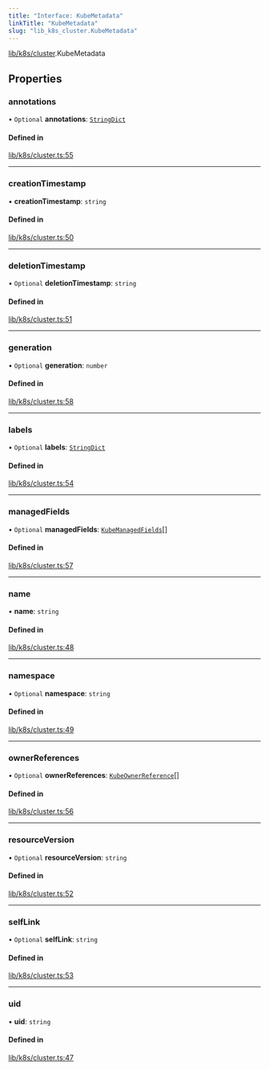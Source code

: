 ```yaml
---
title: "Interface: KubeMetadata"
linkTitle: "KubeMetadata"
slug: "lib_k8s_cluster.KubeMetadata"
---
```


[lib/k8s/cluster](../modules/lib_k8s_cluster.md).KubeMetadata

## Properties

### annotations

• `Optional` **annotations**: [`StringDict`](lib_k8s_cluster.StringDict.md)

#### Defined in

[lib/k8s/cluster.ts:55](https://github.com/headlamp-k8s/headlamp/blob/840d05a1/frontend/src/lib/k8s/cluster.ts#L55)

___

### creationTimestamp

• **creationTimestamp**: `string`

#### Defined in

[lib/k8s/cluster.ts:50](https://github.com/headlamp-k8s/headlamp/blob/840d05a1/frontend/src/lib/k8s/cluster.ts#L50)

___

### deletionTimestamp

• `Optional` **deletionTimestamp**: `string`

#### Defined in

[lib/k8s/cluster.ts:51](https://github.com/headlamp-k8s/headlamp/blob/840d05a1/frontend/src/lib/k8s/cluster.ts#L51)

___

### generation

• `Optional` **generation**: `number`

#### Defined in

[lib/k8s/cluster.ts:58](https://github.com/headlamp-k8s/headlamp/blob/840d05a1/frontend/src/lib/k8s/cluster.ts#L58)

___

### labels

• `Optional` **labels**: [`StringDict`](lib_k8s_cluster.StringDict.md)

#### Defined in

[lib/k8s/cluster.ts:54](https://github.com/headlamp-k8s/headlamp/blob/840d05a1/frontend/src/lib/k8s/cluster.ts#L54)

___

### managedFields

• `Optional` **managedFields**: [`KubeManagedFields`](lib_k8s_cluster.KubeManagedFields.md)[]

#### Defined in

[lib/k8s/cluster.ts:57](https://github.com/headlamp-k8s/headlamp/blob/840d05a1/frontend/src/lib/k8s/cluster.ts#L57)

___

### name

• **name**: `string`

#### Defined in

[lib/k8s/cluster.ts:48](https://github.com/headlamp-k8s/headlamp/blob/840d05a1/frontend/src/lib/k8s/cluster.ts#L48)

___

### namespace

• `Optional` **namespace**: `string`

#### Defined in

[lib/k8s/cluster.ts:49](https://github.com/headlamp-k8s/headlamp/blob/840d05a1/frontend/src/lib/k8s/cluster.ts#L49)

___

### ownerReferences

• `Optional` **ownerReferences**: [`KubeOwnerReference`](lib_k8s_cluster.KubeOwnerReference.md)[]

#### Defined in

[lib/k8s/cluster.ts:56](https://github.com/headlamp-k8s/headlamp/blob/840d05a1/frontend/src/lib/k8s/cluster.ts#L56)

___

### resourceVersion

• `Optional` **resourceVersion**: `string`

#### Defined in

[lib/k8s/cluster.ts:52](https://github.com/headlamp-k8s/headlamp/blob/840d05a1/frontend/src/lib/k8s/cluster.ts#L52)

___

### selfLink

• `Optional` **selfLink**: `string`

#### Defined in

[lib/k8s/cluster.ts:53](https://github.com/headlamp-k8s/headlamp/blob/840d05a1/frontend/src/lib/k8s/cluster.ts#L53)

___

### uid

• **uid**: `string`

#### Defined in

[lib/k8s/cluster.ts:47](https://github.com/headlamp-k8s/headlamp/blob/840d05a1/frontend/src/lib/k8s/cluster.ts#L47)
